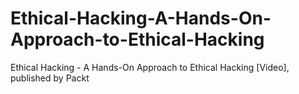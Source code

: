 # Ethical-Hacking-A-Hands-On-Approach-to-Ethical-Hacking
Ethical Hacking - A Hands-On Approach to Ethical Hacking [Video], published by Packt
